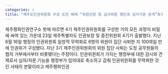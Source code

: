 ```yaml
---
categories: c
title: "제주도인권위원회 구성 도민 배제 “위원선정 등 심사위원 명단과 심사기준 공개”촉구"
---
```

제주평화인권연구소 왓에 따르면 4기 제주인권위원회를 구성한 거의 모든 과정이 비밀에 싸여 있는 가운데 23일 제주특별자도 인권보장 및 증진위원회 4기가 출발했다. 지난 6월 16일 행정의 인권위원회 일방적 무력화로 6명의 위원이 집단 사퇴한 지 100여일 만에 인권위가 구성됐다. 지난 3기 제주인권위원회의 위원 집단 사퇴는 도청 공무원들의 협치 거부에서부터 비롯됐다는 주장이다. 인권위원회가 가지는 행정부에 대한 감시와 견제로서 심의/자문 기능을 행정부가 임의대로 축소하고 감춰 인권위원회를 무력화한 것인 사태의 본말이라고 제주평화인권